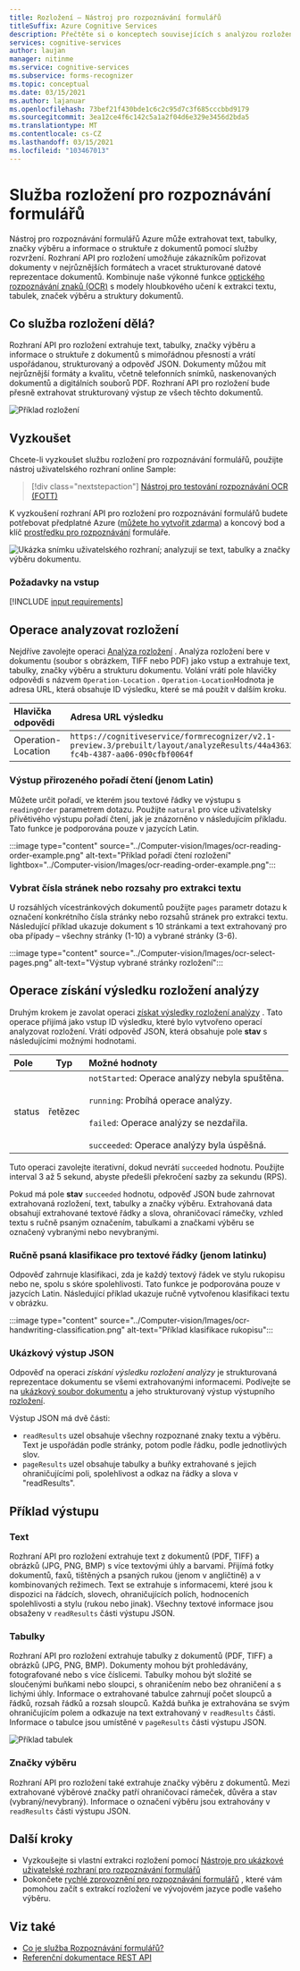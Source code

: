 ```yaml
---
title: Rozložení – Nástroj pro rozpoznávání formulářů
titleSuffix: Azure Cognitive Services
description: Přečtěte si o konceptech souvisejících s analýzou rozložení pomocí rozhraní API pro rozpoznávání formulářů – využití a omezení.
services: cognitive-services
author: laujan
manager: nitinme
ms.service: cognitive-services
ms.subservice: forms-recognizer
ms.topic: conceptual
ms.date: 03/15/2021
ms.author: lajanuar
ms.openlocfilehash: 73bef21f430bde1c6c2c95d7c3f685cccbbd9179
ms.sourcegitcommit: 3ea12ce4f6c142c5a1a2f04d6e329e3456d2bda5
ms.translationtype: MT
ms.contentlocale: cs-CZ
ms.lasthandoff: 03/15/2021
ms.locfileid: "103467013"
---
```

# <a name="form-recognizer-layout-service"></a>Služba rozložení pro rozpoznávání formulářů

Nástroj pro rozpoznávání formulářů Azure může extrahovat text, tabulky, značky výběru a informace o struktuře z dokumentů pomocí služby rozvržení. Rozhraní API pro rozložení umožňuje zákazníkům pořizovat dokumenty v nejrůznějších formátech a vracet strukturované datové reprezentace dokumentů. Kombinuje naše výkonné funkce [optického rozpoznávání znaků (OCR)](../computer-vision/concept-recognizing-text.md) s modely hloubkového učení k extrakci textu, tabulek, značek výběru a struktury dokumentů. 

## <a name="what-does-the-layout-service-do"></a>Co služba rozložení dělá?

Rozhraní API pro rozložení extrahuje text, tabulky, značky výběru a informace o struktuře z dokumentů s mimořádnou přesností a vrátí uspořádanou, strukturovaný a odpověď JSON. Dokumenty můžou mít nejrůznější formáty a kvalitu, včetně telefonních snímků, naskenovaných dokumentů a digitálních souborů PDF. Rozhraní API pro rozložení bude přesně extrahovat strukturovaný výstup ze všech těchto dokumentů.

![Příklad rozložení](./media/layout-tool-example.JPG)

## <a name="try-it-out"></a>Vyzkoušet

Chcete-li vyzkoušet službu rozložení pro rozpoznávání formulářů, použijte nástroj uživatelského rozhraní online Sample:

> [!div class="nextstepaction"]
> [Nástroj pro testování rozpoznávání OCR (FOTT)](https://fott-preview.azurewebsites.net)

K vyzkoušení rozhraní API pro rozložení pro rozpoznávání formulářů budete potřebovat předplatné Azure ([můžete ho vytvořit zdarma](https://azure.microsoft.com/free/cognitive-services)) a koncový bod a klíč [prostředku pro rozpoznávání](https://ms.portal.azure.com/#create/Microsoft.CognitiveServicesFormRecognizer) formuláře. 

![Ukázka snímku uživatelského rozhraní; analyzují se text, tabulky a značky výběru dokumentu.](./media/analyze-layout.png)

### <a name="input-requirements"></a>Požadavky na vstup 

[!INCLUDE [input requirements](./includes/input-requirements-receipts.md)]

## <a name="the-analyze-layout-operation"></a>Operace analyzovat rozložení

Nejdříve zavolejte operaci [Analýza rozložení](https://westcentralus.dev.cognitive.microsoft.com/docs/services/form-recognizer-api-v2-1-preview-3/operations/AnalyzeLayoutAsync) . Analýza rozložení bere v dokumentu (soubor s obrázkem, TIFF nebo PDF) jako vstup a extrahuje text, tabulky, značky výběru a strukturu dokumentu. Volání vrátí pole hlavičky odpovědi s názvem `Operation-Location` . `Operation-Location`Hodnota je adresa URL, která obsahuje ID výsledku, které se má použít v dalším kroku.

|Hlavička odpovědi| Adresa URL výsledku |
|:-----|:----|
|Operation-Location | `https://cognitiveservice/formrecognizer/v2.1-preview.3/prebuilt/layout/analyzeResults/44a436324-fc4b-4387-aa06-090cfbf0064f` |

### <a name="natural-reading-order-output-latin-only"></a>Výstup přirozeného pořadí čtení (jenom Latin)

Můžete určit pořadí, ve kterém jsou textové řádky ve výstupu s `readingOrder` parametrem dotazu. Použijte `natural` pro více uživatelsky přívětivého výstupu pořadí čtení, jak je znázorněno v následujícím příkladu. Tato funkce je podporována pouze v jazycích Latin.

:::image type="content" source="../Computer-vision/Images/ocr-reading-order-example.png" alt-text="Příklad pořadí čtení rozložení" lightbox="../Computer-vision/Images/ocr-reading-order-example.png":::

### <a name="select-page-numbers-or-ranges-for-text-extraction"></a>Vybrat čísla stránek nebo rozsahy pro extrakci textu

U rozsáhlých vícestránkových dokumentů použijte `pages` parametr dotazu k označení konkrétního čísla stránky nebo rozsahů stránek pro extrakci textu. Následující příklad ukazuje dokument s 10 stránkami a text extrahovaný pro oba případy – všechny stránky (1-10) a vybrané stránky (3-6).

:::image type="content" source="../Computer-vision/Images/ocr-select-pages.png" alt-text="Výstup vybrané stránky rozložení":::

## <a name="the-get-analyze-layout-result-operation"></a>Operace získání výsledku rozložení analýzy

Druhým krokem je zavolat operaci [získat výsledky rozložení analýzy](https://westcentralus.dev.cognitive.microsoft.com/docs/services/form-recognizer-api-v2-1-preview-3/operations/GetAnalyzeLayoutResult) . Tato operace přijímá jako vstup ID výsledku, které bylo vytvořeno operací analyzovat rozložení. Vrátí odpověď JSON, která obsahuje pole **stav** s následujícími možnými hodnotami. 

|Pole| Typ | Možné hodnoty |
|:-----|:----:|:----|
|status | řetězec | `notStarted`: Operace analýzy nebyla spuštěna.<br /><br />`running`: Probíhá operace analýzy.<br /><br />`failed`: Operace analýzy se nezdařila.<br /><br />`succeeded`: Operace analýzy byla úspěšná.|

Tuto operaci zavolejte iterativní, dokud nevrátí `succeeded` hodnotu. Použijte interval 3 až 5 sekund, abyste předešli překročení sazby za sekundu (RPS).

Pokud má pole **stav** `succeeded` hodnotu, odpověď JSON bude zahrnovat extrahovaná rozložení, text, tabulky a značky výběru. Extrahovaná data obsahují extrahované textové řádky a slova, ohraničovací rámečky, vzhled textu s ručně psaným označením, tabulkami a značkami výběru se označený vybranými nebo nevybranými. 

### <a name="handwritten-classification-for-text-lines-latin-only"></a>Ručně psaná klasifikace pro textové řádky (jenom latinku)

Odpověď zahrnuje klasifikaci, zda je každý textový řádek ve stylu rukopisu nebo ne, spolu s skóre spolehlivosti. Tato funkce je podporována pouze v jazycích Latin. Následující příklad ukazuje ručně vytvořenou klasifikaci textu v obrázku.

:::image type="content" source="../Computer-vision/Images/ocr-handwriting-classification.png" alt-text="Příklad klasifikace rukopisu":::

### <a name="sample-json-output"></a>Ukázkový výstup JSON

Odpověď na operaci *získání výsledku rozložení analýzy* je strukturovaná reprezentace dokumentu se všemi extrahovanými informacemi. Podívejte se na [ukázkový soubor dokumentu](https://github.com/Azure-Samples/cognitive-services-REST-api-samples/tree/master/curl/form-recognizer/sample-layout.pdf) a jeho strukturovaný výstup výstupního [rozložení](https://github.com/Azure-Samples/cognitive-services-REST-api-samples/tree/master/curl/form-recognizer/sample-layout-output.json).

Výstup JSON má dvě části:

* `readResults` uzel obsahuje všechny rozpoznané znaky textu a výběru. Text je uspořádán podle stránky, potom podle řádku, podle jednotlivých slov. 
* `pageResults` uzel obsahuje tabulky a buňky extrahované s jejich ohraničujícími poli, spolehlivost a odkaz na řádky a slova v "readResults".

## <a name="example-output"></a>Příklad výstupu

### <a name="text"></a>Text

Rozhraní API pro rozložení extrahuje text z dokumentů (PDF, TIFF) a obrázků (JPG, PNG, BMP) s více textovými úhly a barvami. Přijímá fotky dokumentů, faxů, tištěných a psaných rukou (jenom v angličtině) a v kombinovaných režimech. Text se extrahuje s informacemi, které jsou k dispozici na řádcích, slovech, ohraničujících polích, hodnoceních spolehlivosti a stylu (rukou nebo jinak). Všechny textové informace jsou obsaženy v `readResults` části výstupu JSON. 

### <a name="tables"></a>Tabulky

Rozhraní API pro rozložení extrahuje tabulky z dokumentů (PDF, TIFF) a obrázků (JPG, PNG, BMP). Dokumenty mohou být prohledávány, fotografované nebo s více číslicemi. Tabulky mohou být složité se sloučenými buňkami nebo sloupci, s ohraničením nebo bez ohraničení a s lichými úhly. Informace o extrahované tabulce zahrnují počet sloupců a řádků, rozsah řádků a rozsah sloupců. Každá buňka je extrahována se svým ohraničujícím polem a odkazuje na text extrahovaný v `readResults` části. Informace o tabulce jsou umístěné v `pageResults` části výstupu JSON. 

![Příklad tabulek](./media/tables-example.jpg)

### <a name="selection-marks"></a>Značky výběru

Rozhraní API pro rozložení také extrahuje značky výběru z dokumentů. Mezi extrahované výběrové značky patří ohraničovací rámeček, důvěra a stav (vybraný/nevybraný). Informace o označení výběru jsou extrahovány v `readResults` části výstupu JSON. 

## <a name="next-steps"></a>Další kroky

* Vyzkoušejte si vlastní extrakci rozložení pomocí [Nástroje pro ukázkové uživatelské rozhraní pro rozpoznávání formulářů](https://fott-preview.azurewebsites.net/)
* Dokončete [rychlé zprovoznění pro rozpoznávání formulářů](quickstarts/client-library.md) , které vám pomohou začít s extrakcí rozložení ve vývojovém jazyce podle vašeho výběru.

## <a name="see-also"></a>Viz také

* [Co je služba Rozpoznávání formulářů?](./overview.md)
* [Referenční dokumentace REST API](https://westcentralus.dev.cognitive.microsoft.com/docs/services/form-recognizer-api-v2-1-preview-3/operations/AnalyzeLayoutAsync)
